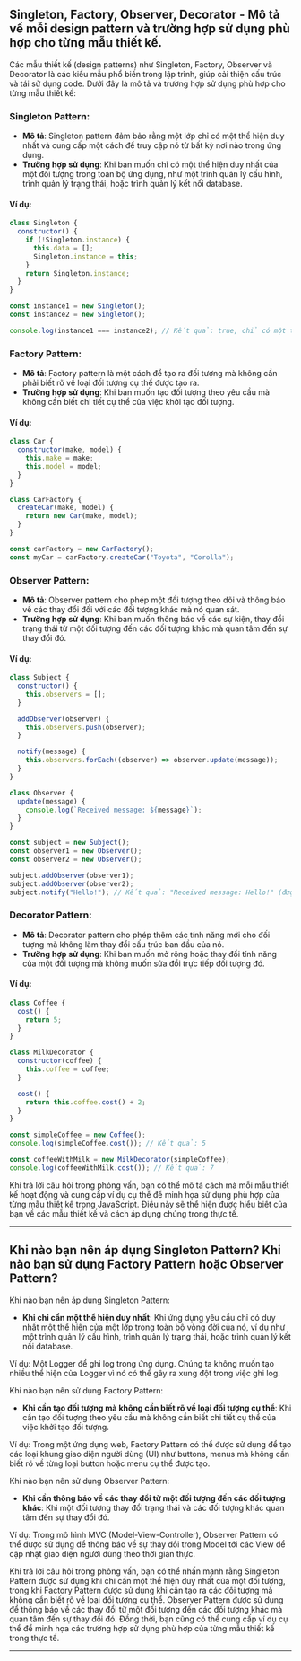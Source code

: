 ## Singleton, Factory, Observer, Decorator - Mô tả về mỗi design pattern và trường hợp sử dụng phù hợp cho từng mẫu thiết kế.

Các mẫu thiết kế (design patterns) như Singleton, Factory, Observer và Decorator là các kiểu mẫu phổ biến trong lập trình, giúp cải thiện cấu trúc và tái sử dụng code. Dưới đây là mô tả và trường hợp sử dụng phù hợp cho từng mẫu thiết kế:

### Singleton Pattern:

- **Mô tả**: Singleton pattern đảm bảo rằng một lớp chỉ có một thể hiện duy nhất và cung cấp một cách để truy cập nó từ bất kỳ nơi nào trong ứng dụng.
- **Trường hợp sử dụng**: Khi bạn muốn chỉ có một thể hiện duy nhất của một đối tượng trong toàn bộ ứng dụng, như một trình quản lý cấu hình, trình quản lý trạng thái, hoặc trình quản lý kết nối database.

#### Ví dụ:

```javascript
class Singleton {
  constructor() {
    if (!Singleton.instance) {
      this.data = [];
      Singleton.instance = this;
    }
    return Singleton.instance;
  }
}

const instance1 = new Singleton();
const instance2 = new Singleton();

console.log(instance1 === instance2); // Kết quả: true, chỉ có một thể hiện duy nhất của Singleton
```

### Factory Pattern:

- **Mô tả**: Factory pattern là một cách để tạo ra đối tượng mà không cần phải biết rõ về loại đối tượng cụ thể được tạo ra.
- **Trường hợp sử dụng**: Khi bạn muốn tạo đối tượng theo yêu cầu mà không cần biết chi tiết cụ thể của việc khởi tạo đối tượng.

#### Ví dụ:

```javascript
class Car {
  constructor(make, model) {
    this.make = make;
    this.model = model;
  }
}

class CarFactory {
  createCar(make, model) {
    return new Car(make, model);
  }
}

const carFactory = new CarFactory();
const myCar = carFactory.createCar("Toyota", "Corolla");
```

### Observer Pattern:

- **Mô tả**: Observer pattern cho phép một đối tượng theo dõi và thông báo về các thay đổi đối với các đối tượng khác mà nó quan sát.
- **Trường hợp sử dụng**: Khi bạn muốn thông báo về các sự kiện, thay đổi trạng thái từ một đối tượng đến các đối tượng khác mà quan tâm đến sự thay đổi đó.

#### Ví dụ:

```javascript
class Subject {
  constructor() {
    this.observers = [];
  }

  addObserver(observer) {
    this.observers.push(observer);
  }

  notify(message) {
    this.observers.forEach((observer) => observer.update(message));
  }
}

class Observer {
  update(message) {
    console.log(`Received message: ${message}`);
  }
}

const subject = new Subject();
const observer1 = new Observer();
const observer2 = new Observer();

subject.addObserver(observer1);
subject.addObserver(observer2);
subject.notify("Hello!"); // Kết quả: "Received message: Hello!" (được thông báo đến cả hai observer)
```

### Decorator Pattern:

- **Mô tả**: Decorator pattern cho phép thêm các tính năng mới cho đối tượng mà không làm thay đổi cấu trúc ban đầu của nó.
- **Trường hợp sử dụng**: Khi bạn muốn mở rộng hoặc thay đổi tính năng của một đối tượng mà không muốn sửa đổi trực tiếp đối tượng đó.

#### Ví dụ:

```javascript
class Coffee {
  cost() {
    return 5;
  }
}

class MilkDecorator {
  constructor(coffee) {
    this.coffee = coffee;
  }

  cost() {
    return this.coffee.cost() + 2;
  }
}

const simpleCoffee = new Coffee();
console.log(simpleCoffee.cost()); // Kết quả: 5

const coffeeWithMilk = new MilkDecorator(simpleCoffee);
console.log(coffeeWithMilk.cost()); // Kết quả: 7
```

Khi trả lời câu hỏi trong phỏng vấn, bạn có thể mô tả cách mà mỗi mẫu thiết kế hoạt động và cung cấp ví dụ cụ thể để minh họa sử dụng phù hợp của từng mẫu thiết kế trong JavaScript. Điều này sẽ thể hiện được hiểu biết của bạn về các mẫu thiết kế và cách áp dụng chúng trong thực tế.

---

## Khi nào bạn nên áp dụng Singleton Pattern? Khi nào bạn sử dụng Factory Pattern hoặc Observer Pattern?

Khi nào bạn nên áp dụng Singleton Pattern:

- **Khi chỉ cần một thể hiện duy nhất**: Khi ứng dụng yêu cầu chỉ có duy nhất một thể hiện của một lớp trong toàn bộ vòng đời của nó, ví dụ như một trình quản lý cấu hình, trình quản lý trạng thái, hoặc trình quản lý kết nối database.

Ví dụ: Một Logger để ghi log trong ứng dụng. Chúng ta không muốn tạo nhiều thể hiện của Logger vì nó có thể gây ra xung đột trong việc ghi log.

Khi nào bạn nên sử dụng Factory Pattern:

- **Khi cần tạo đối tượng mà không cần biết rõ về loại đối tượng cụ thể**: Khi cần tạo đối tượng theo yêu cầu mà không cần biết chi tiết cụ thể của việc khởi tạo đối tượng.

Ví dụ: Trong một ứng dụng web, Factory Pattern có thể được sử dụng để tạo các loại khung giao diện người dùng (UI) như buttons, menus mà không cần biết rõ về từng loại button hoặc menu cụ thể được tạo.

Khi nào bạn nên sử dụng Observer Pattern:

- **Khi cần thông báo về các thay đổi từ một đối tượng đến các đối tượng khác**: Khi một đối tượng thay đổi trạng thái và các đối tượng khác quan tâm đến sự thay đổi đó.

Ví dụ: Trong mô hình MVC (Model-View-Controller), Observer Pattern có thể được sử dụng để thông báo về sự thay đổi trong Model tới các View để cập nhật giao diện người dùng theo thời gian thực.

Khi trả lời câu hỏi trong phỏng vấn, bạn có thể nhấn mạnh rằng Singleton Pattern được sử dụng khi chỉ cần một thể hiện duy nhất của một đối tượng, trong khi Factory Pattern được sử dụng khi cần tạo ra các đối tượng mà không cần biết rõ về loại đối tượng cụ thể. Observer Pattern được sử dụng để thông báo về các thay đổi từ một đối tượng đến các đối tượng khác mà quan tâm đến sự thay đổi đó. Đồng thời, bạn cũng có thể cung cấp ví dụ cụ thể để minh họa các trường hợp sử dụng phù hợp của từng mẫu thiết kế trong thực tế.

---
